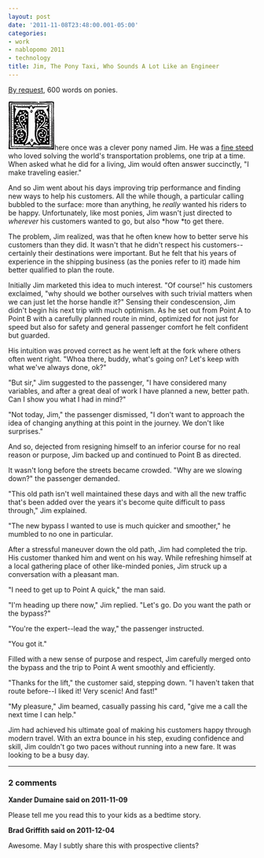 ```yaml
---
layout: post
date: '2011-11-08T23:48:00.001-05:00'
categories:
- work
- nablopomo 2011
- technology
title: Jim, The Pony Taxi, Who Sounds A Lot Like an Engineer
---
```


[By request](https://plus.google.com/103506291560311820711/posts/U4RurULNe4X), 600 words on ponies.

<img src="/assets/2011/t.png" class="initial-capital" />here once was a clever pony named Jim. He was a [fine steed](/assets/2011/ponies.jpg "a pony wearing a plush antler hat") who loved solving the world's transportation problems, one trip at a time. When asked what he did for a living, Jim would often answer succinctly, "I make traveling easier."

And so Jim went about his days improving trip performance and finding new ways to help his customers. All the while though, a particular calling bubbled to the surface: more than anything, he *really* wanted his riders to be happy. Unfortunately, like most ponies, Jim wasn't just directed to *wherever* his customers wanted to go, but also *how *to get there.

The problem, Jim realized, was that he often knew how to better serve his customers than they did. It wasn't that he didn't respect his customers--certainly their destinations were important. But he felt that his years of experience in the shipping business (as the ponies refer to it) made him better qualified to plan the route.

Initially Jim marketed this idea to much interest. "Of course!" his customers exclaimed, "why should we bother ourselves with such trivial matters when we can just let the horse handle it?" Sensing their condescension, Jim didn't begin his next trip with much optimism. As he set out from Point A to Point B with a carefully planned route in mind, optimized for not just for speed but also for safety and general passenger comfort he felt confident but guarded.

His intuition was proved correct as he went left at the fork where others often went right. "Whoa there, buddy, what's going on? Let's keep with what we've always done, ok?"

"But sir," Jim suggested to the passenger, "I have considered many variables, and after a great deal of work I have planned a new, better path. Can I show you what I had in mind?"

"Not today, Jim," the passenger dismissed, "I don't want to approach the idea of changing anything at this point in the journey. We don't like surprises."

And so, dejected from resigning himself to an inferior course for no real reason or purpose, Jim backed up and continued to Point B as directed.

It wasn't long before the streets became crowded. "Why are we slowing down?" the passenger demanded.

"This old path isn't well maintained these days and with all the new traffic that's been added over the years it's become quite difficult to pass through," Jim explained.

"The new bypass I wanted to use is much quicker and smoother," he mumbled to no one in particular.

After a stressful maneuver down the old path, Jim had completed the trip. His customer thanked him and went on his way. While refreshing himself at a local gathering place of other like-minded ponies, Jim struck up a conversation with a pleasant man.

"I need to get up to Point A quick," the man said.

"I'm heading up there now," Jim replied. "Let's go. Do you want the path or the bypass?"

"You're the expert--lead the way," the passenger instructed.

"You got it."

Filled with a new sense of purpose and respect, Jim carefully merged onto the bypass and the trip to Point A went smoothly and efficiently.

"Thanks for the lift," the customer said, stepping down. "I haven't taken that route before--I liked it! Very scenic! And fast!"

"My pleasure," Jim beamed, casually passing his card, "give me a call the next time I can help."

Jim had achieved his ultimate goal of making his customers happy through modern travel. With an extra bounce in his step, exuding confidence and skill, Jim couldn't go two paces without running into a new fare. It was looking to be a busy day.

---

### 2 comments

**Xander Dumaine said on 2011-11-09**

Please tell me you read this to your kids as a bedtime story.

**Brad Griffith said on 2011-12-04**

Awesome. May I subtly share this with prospective clients?

